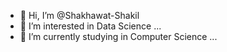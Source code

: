 - 👋 Hi, I’m @Shakhawat-Shakil
- 👀 I’m interested in Data Science ...
- 🌱 I’m currently studying in Computer Science ...

<!---
Shakhawat-Shakil/Shakhawat-Shakil is a ✨ special ✨ repository because its `README.md` (this file) appears on your GitHub profile.
You can click the Preview link to take a look at your changes.
--->
